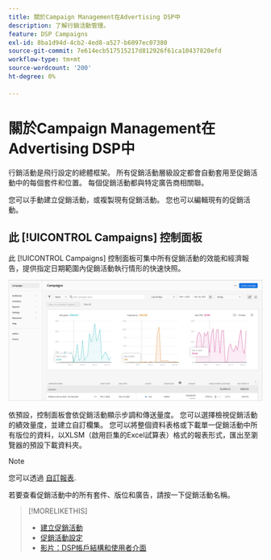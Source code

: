 ```yaml
---
title: 關於Campaign Management在Advertising DSP中
description: 了解行銷活動管理。
feature: DSP Campaigns
exl-id: 8ba1d94d-4cb2-4ed8-a527-b6097ec07380
source-git-commit: 7e614ecb517515217d812926f61ca10437820efd
workflow-type: tm+mt
source-wordcount: '200'
ht-degree: 0%

---
```


# 關於Campaign Management在Advertising DSP中

行銷活動是飛行設定的總體框架。 所有促銷活動層級設定都會自動套用至促銷活動中的每個套件和位置。 每個促銷活動都與特定廣告商相關聯。

您可以手動建立促銷活動，或複製現有促銷活動。 您也可以編輯現有的促銷活動。

## 此 [!UICONTROL Campaigns] 控制面板

<!-- standardize on "dashboard" or "view" -->
此 [!UICONTROL Campaigns] 控制面板可集中所有促銷活動的效能和經濟報告，提供指定日期範圍內促銷活動執行情形的快速快照。

![促銷活動控制面板](/help/dsp/assets/campaign-dashboard.png)

依預設，控制面板會依促銷活動顯示步調和傳送量度。 您可以選擇檢視促銷活動的績效量度，並建立自訂欄集。 您可以將整個資料表格或下載單一促銷活動中所有版位的資料，以XLSM（啟用巨集的Excel試算表）格式的報表形式，匯出至瀏覽器的預設下載資料夾。

>[!NOTE]
>
>您可以透過 [自訂報表](/help/dsp/reports/report-about.md).

若要查看促銷活動中的所有套件、版位和廣告，請按一下促銷活動名稱。

>[!MORELIKETHIS]
>
>* [建立促銷活動](campaign-create.md)
>* [促銷活動設定](campaign-settings.md)
>* [影片：DSP帳戶結構和使用者介面](https://experienceleague.adobe.com/docs/advertising-learn/tutorials/dsp/ui.html)

